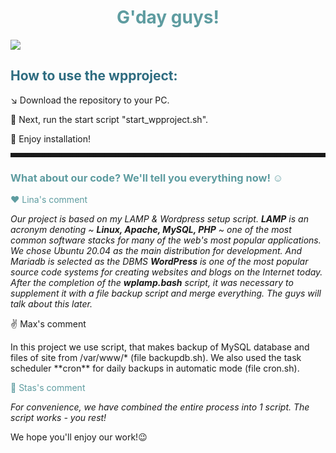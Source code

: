 <h1 style="color: #5e9ca0;" align=center>G'day guys!</h1>
<img src="https://user-images.githubusercontent.com/101510056/179406119-32c01441-57c0-43b2-aa69-1284dc3f8c63.png">
<h2 style="color: #2e6c80;">How to use the wpproject:</h2>
<p> ↘ Download the repository to your PC. </p>
<p>  🚀 Next, run the start script "start_wpproject.sh". </p>
<p> 🚬 Enjoy installation!</p>
<hr style="border-style: dashed;">
<h3 style="color: #5e9ca0;">What about our code? We'll tell you everything now! ☺</h3>
<p style="color: #5e9ca0;"> ❤ Lina's comment </p>
<i>Our project is based on my LAMP & Wordpress setup script. </i>
<i><b>LAMP</b> is an acronym denoting ~ <b>Linux, Apache, MySQL, PHP</b> ~ one of the most common software stacks for many of the web's most popular applications. </i>  
<i>We chose Ubuntu 20.04 as the main distribution for development. And Mariadb is selected as the DBMS</i>
<i><b>WordPress</b> is one of the most popular source code systems for creating websites and blogs on the Internet today.</i>
<i>After the completion of the <b>wplamp.bash</b> script, it was necessary to supplement it with a file backup script and merge everything. The guys will talk about this later. </i>
<p></p>
<p> ✌ Max's comment </p>
<p>In this project we use script, that makes backup of MySQL database and files of site from /var/www/* (file backupdb.sh).
We also used the task scheduler **cron** for daily backups in automatic mode (file cron.sh).</p>
<p></p>
<p style="color: #5e9ca0;"> 🥔 Stas's comment </p>
<i>For convenience, we have combined the entire process into 1 script. The script works - you rest!</i>
<p></p>
<p>We hope you'll enjoy our work!😉</p>
